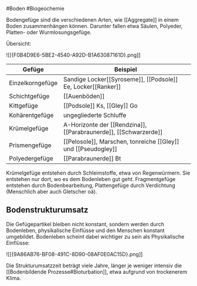 #Boden #Biogeochemie 

Bodengefüge sind die verschiedenen Arten, wie [[Aggregate]] in einem Boden zusammenhängen können. Darunter fallen etwa Säulen, Polyeder, Platten- oder Wurmlosungsgefüge.

Übersicht:

![[{F0B4D9E6-5BE2-4540-A92D-B1A63087161D}.png]]

| Gefüge           | Beispiel                                                         |
| ---------------- | ---------------------------------------------------------------- |
| Einzelkorngefüge | Sandige Locker[[Syroseme]], [[Podsole]] Ee, Locker[[Ranker]]     |
| Schichtgefüge    | [[Auenböden]]                                                    |
| Kittgefüge       | [[Podsole]] Ks, [[Gley]] Go                                      |
| Kohärentgefüge   | ungegliederte Schluffe                                           |
| Krümelgefüge     | A-Horizonte der [[Rendzina]], [[Parabraunerde]], [[Schwarzerde]] |
| Prismengefüge    | [[Pelosole]], Marschen, tonreiche [[Gley]] und [[Pseudogley]]    |
| Polyedergefüge   | [[Parabraunerde]] Bt                                                                 |

Krümelgefüge entstehen durch Schleimstoffe, etwa von Regenwürmern. Sie entstehen nur dort, wo es dem Bodenleben gut geht. Fragmentgefüge entstehen durch Bodenbearbeitung, Plattengefüge durch Verdichtung (Menschlich aber auch Gletscher oä).

## Bodenstrukturumsatz

Die Gefügepartikel bleiben nicht konstant, sondern werden durch Bodenleben, physikalische Einflüsse und den Menschen konstant umgebildet. Bodenleben scheint dabei wichtiger zu sein als Physikalische Einflüsse:

![[{9A86AB76-BF08-491C-8D90-08AF0E0AC15D}.png]]

Die Strukturumsatzzeit beträgt viele Jahre, länger je weniger intensiv die [[Bodenbildende Prozesse#Bioturbation]], etwa aufgrund von trockenerem Klima.
